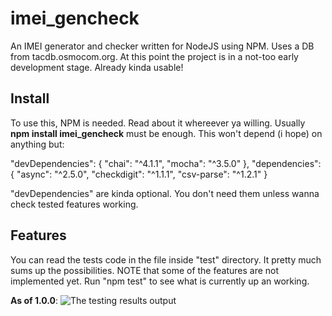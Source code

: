 # imei_gencheck
An IMEI generator and checker written for NodeJS using NPM. Uses a DB from tacdb.osmocom.org.
At this point the project is in a not-too early development stage. Already kinda usable!

## Install
To use this, NPM is needed. Read about it whereever ya willing.
Usually **npm install imei_gencheck** must be enough.
This won't depend (i hope) on anything but:

"devDependencies": {
  "chai": "^4.1.1",
  "mocha": "^3.5.0"
},
"dependencies": {
  "async": "^2.5.0",
  "checkdigit": "^1.1.1",
  "csv-parse": "^1.2.1"
}

"devDependencies" are kinda optional. You don't need them unless wanna check tested features working.

## Features
You can read the tests code in the file inside "test" directory. It pretty much sums up the possibilities.
NOTE that some of the features are not implemented yet. Run "npm test" to see what is currently up an working.

**As of 1.0.0**:
![The testing results output](https://user-images.githubusercontent.com/31159979/29488858-f80aa51e-851b-11e7-87c3-4471a01e8fb8.PNG)
